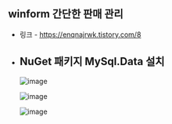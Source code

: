 ## winform 간단한 판매 관리
* 링크 - https://enqnajrwk.tistory.com/8

* NuGet 패키지 MySql.Data 설치
  ---
  ![image](https://github.com/user-attachments/assets/4c2b408e-a1f0-4086-b029-61b4be2a4e15)


  ![image](https://github.com/user-attachments/assets/d40f5213-c137-420d-9c8e-c933cf00ef90)

  
  ![image](https://github.com/user-attachments/assets/7e74b78b-682d-4fae-96e6-0be876e9ed85)
